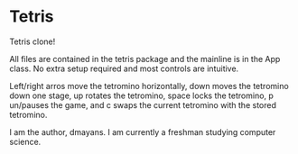Tetris
======

Tetris clone!

All files are contained in the tetris package and the mainline is in the App class. No extra setup required and most controls are intuitive.

Left/right arros move the tetromino horizontally, down moves the tetromino down one stage, up rotates the tetromino, space locks the tetromino, p un/pauses the game, and c swaps the current tetromino with the stored tetromino.



I am the author, dmayans. I am currently a freshman studying computer science.
